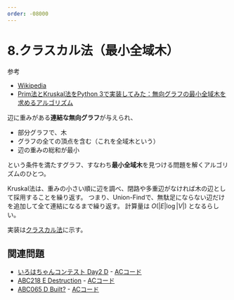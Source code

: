 ```yaml
---
order: -08000
---
```

# 8.クラスカル法（最小全域木）

参考

- [Wikipedia](https://ja.wikipedia.org/wiki/%E3%82%AF%E3%83%A9%E3%82%B9%E3%82%AB%E3%83%AB%E6%B3%95)
- [Prim法とKruskal法をPython 3で実装してみた：無向グラフの最小全域木を求めるアルゴリズム](https://hamukichi.hatenablog.jp/entry/2016/03/30/173446)

辺に重みがある**連結な無向グラフ**が与えられ、

- 部分グラフで、木
- グラフの全ての頂点を含む（これを全域木という）
- 辺の重みの総和が最小

という条件を満たすグラフ、すなわち**最小全域木**を見つける問題を解くアルゴリズムのひとつ。

<!--
ちなみにもうひとつはPrim法。
Prim法は、任意の1頂点だけからなる木を初期値とし、まだ木に含まれない頂点と木を結ぶ辺で重みが最小のものを貪欲に追加する。
-->

Kruskal法は、重みの小さい順に辺を調べ、閉路や多重辺がなければ木の辺として採用することを繰り返す。
つまり、Union-Findで、無駄足にならない辺だけを追加して全て連結になるまで繰り返す。
計算量は $O(|E|\log|V|)$ となるらしい。

実装は[クラスカル法](/ad/graph/kruskal/)に示す。

## 関連問題

- [いろはちゃんコンテスト Day2 D](https://atcoder.jp/contests/iroha2019-day2/tasks/iroha2019_day2_d) - [ACコード](https://atcoder.jp/contests/iroha2019-day2/submissions/22745993)
- [ABC218 E Destruction](https://atcoder.jp/contests/abc218/tasks/abc218_e) - [ACコード](https://atcoder.jp/contests/abc218/submissions/27503010)
- [ABC065 D Built?](https://atcoder.jp/contests/abc065/tasks/arc076_b) - [ACコード](https://atcoder.jp/contests/abc065/submissions/28647975)

<!--
## 関連

多次元配列のソート、も参照せよとのこと。
-->
